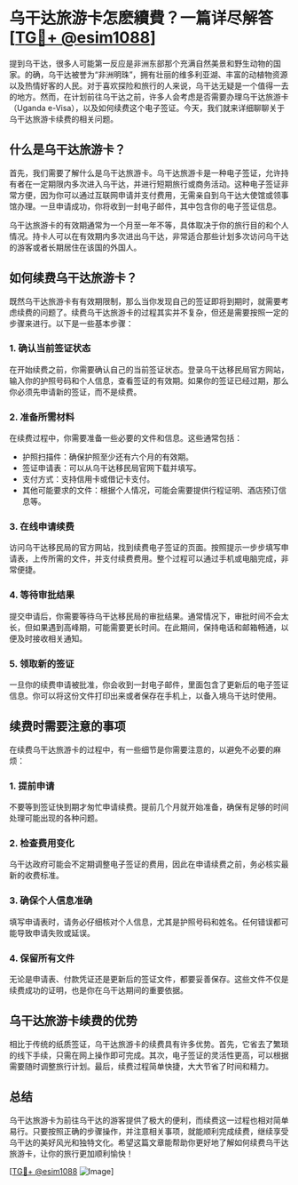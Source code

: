 # 乌干达旅游卡怎麽續費？一篇详尽解答[[TG💪+ @esim1088](https://t.me/s/esim1088)]

提到乌干达，很多人可能第一反应是非洲东部那个充满自然美景和野生动物的国家。的确，乌干达被誉为“非洲明珠”，拥有壮丽的维多利亚湖、丰富的动植物资源以及热情好客的人民。对于喜欢探险和旅行的人来说，乌干达无疑是一个值得一去的地方。然而，在计划前往乌干达之前，许多人会考虑是否需要办理乌干达旅游卡（Uganda e-Visa），以及如何续费这个电子签证。今天，我们就来详细聊聊关于乌干达旅游卡续费的相关问题。

## 什么是乌干达旅游卡？

首先，我们需要了解什么是乌干达旅游卡。乌干达旅游卡是一种电子签证，允许持有者在一定期限内多次进入乌干达，并进行短期旅行或商务活动。这种电子签证非常方便，因为你可以通过互联网申请并支付费用，无需亲自到乌干达大使馆或领事馆办理。一旦申请成功，你将收到一封电子邮件，其中包含你的电子签证信息。

乌干达旅游卡的有效期通常为一个月至一年不等，具体取决于你的旅行目的和个人情况。持卡人可以在有效期内多次进出乌干达，非常适合那些计划多次访问乌干达的游客或者长期居住在该国的外国人。

## 如何续费乌干达旅游卡？

既然乌干达旅游卡有有效期限制，那么当你发现自己的签证即将到期时，就需要考虑续费的问题了。续费乌干达旅游卡的过程其实并不复杂，但还是需要按照一定的步骤来进行。以下是一些基本步骤：

### 1. 确认当前签证状态

在开始续费之前，你需要确认自己的当前签证状态。登录乌干达移民局官方网站，输入你的护照号码和个人信息，查看签证的有效期。如果你的签证已经过期，那么你必须先申请新的签证，而不是续费。

### 2. 准备所需材料

在续费过程中，你需要准备一些必要的文件和信息。这些通常包括：

- 护照扫描件：确保护照至少还有六个月的有效期。
- 签证申请表：可以从乌干达移民局官网下载并填写。
- 支付方式：支持信用卡或借记卡支付。
- 其他可能要求的文件：根据个人情况，可能会需要提供行程证明、酒店预订信息等。

### 3. 在线申请续费

访问乌干达移民局的官方网站，找到续费电子签证的页面。按照提示一步步填写申请表，上传所需的文件，并支付续费费用。整个过程可以通过手机或电脑完成，非常便捷。

### 4. 等待审批结果

提交申请后，你需要等待乌干达移民局的审批结果。通常情况下，审批时间不会太长，但如果遇到高峰期，可能需要更长时间。在此期间，保持电话和邮箱畅通，以便及时接收相关通知。

### 5. 领取新的签证

一旦你的续费申请被批准，你会收到一封电子邮件，里面包含了更新后的电子签证信息。你可以将这份文件打印出来或者保存在手机上，以备入境乌干达时使用。

## 续费时需要注意的事项

在续费乌干达旅游卡的过程中，有一些细节是你需要注意的，以避免不必要的麻烦：

### 1. 提前申请

不要等到签证快到期才匆忙申请续费。提前几个月就开始准备，确保有足够的时间处理可能出现的各种问题。

### 2. 检查费用变化

乌干达政府可能会不定期调整电子签证的费用，因此在申请续费之前，务必核实最新的收费标准。

### 3. 确保个人信息准确

填写申请表时，请务必仔细核对个人信息，尤其是护照号码和姓名。任何错误都可能导致申请失败或延误。

### 4. 保留所有文件

无论是申请表、付款凭证还是更新后的签证文件，都要妥善保存。这些文件不仅是续费成功的证明，也是你在乌干达期间的重要依据。

## 乌干达旅游卡续费的优势

相比于传统的纸质签证，乌干达旅游卡的续费具有许多优势。首先，它省去了繁琐的线下手续，只需在网上操作即可完成。其次，电子签证的灵活性更高，可以根据需要随时调整旅行计划。最后，续费过程简单快捷，大大节省了时间和精力。

## 总结

乌干达旅游卡为前往乌干达的游客提供了极大的便利，而续费这一过程也相对简单易行。只要按照正确的步骤操作，并注意相关事项，就能顺利完成续费，继续享受乌干达的美好风光和独特文化。希望这篇文章能帮助你更好地了解如何续费乌干达旅游卡，让你的旅行更加顺利愉快！

[[TG💪+ @esim1088](https://t.me/s/esim1088) ![Image](https://i.postimg.cc/4NQfJmqS/Snipaste-2025-05-13-00-14-12.png)]